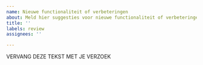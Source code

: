 ```yaml
---
name: Nieuwe functionaliteit of verbeteringen
about: Meld hier suggesties voor nieuwe functionaliteit of verbeteringen
title: ''
labels: review
assignees: ''

---
```


VERVANG DEZE TEKST MET JE VERZOEK
